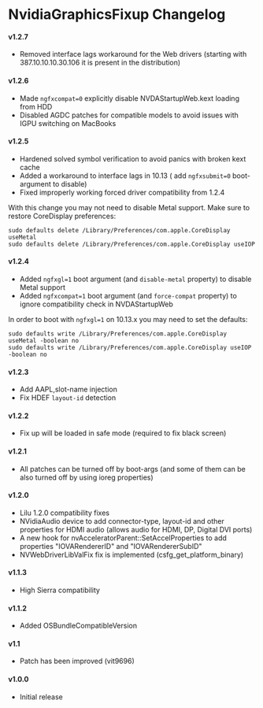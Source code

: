 NvidiaGraphicsFixup Changelog
=============================
#### v1.2.7
- Removed interface lags workaround for the Web drivers (starting with 387.10.10.10.30.106 it is present in the distribution)

#### v1.2.6
- Made `ngfxcompat=0` explicitly disable NVDAStartupWeb.kext loading from HDD
- Disabled AGDC patches for compatible models to avoid issues with IGPU switching on MacBooks

#### v1.2.5
- Hardened solved symbol verification to avoid panics with broken kext cache
- Added a workaround to interface lags in 10.13 ( add `ngfxsubmit=0` boot-argument to disable)
- Fixed improperly working forced driver compatibility from 1.2.4

With this change you may not need to disable Metal support. Make sure to restore CoreDisplay preferences:
```
sudo defaults delete /Library/Preferences/com.apple.CoreDisplay useMetal
sudo defaults delete /Library/Preferences/com.apple.CoreDisplay useIOP
```

#### v1.2.4
- Added `ngfxgl=1` boot argument (and `disable-metal` property) to disable Metal support
- Added `ngfxcompat=1` boot argument (and `force-compat` property) to ignore compatibility check in NVDAStartupWeb

In order to boot with `ngfxgl=1` on 10.13.x you may need to set the defaults:
```
sudo defaults write /Library/Preferences/com.apple.CoreDisplay useMetal -boolean no
sudo defaults write /Library/Preferences/com.apple.CoreDisplay useIOP -boolean no
```

#### v1.2.3
- Add AAPL,slot-name injection
- Fix HDEF `layout-id` detection

#### v1.2.2
- Fix up will be loaded in safe mode (required to fix black screen)

#### v1.2.1
- All patches can be turned off by boot-args (and some of them can be also turned off by using ioreg properties)

#### v1.2.0
- Lilu 1.2.0 compatibility fixes
- NVidiaAudio device to add connector-type, layout-id and other properties for HDMI audio (allows audio for HDMI, DP, Digital DVI ports)
- A new hook for nvAcceleratorParent::SetAccelProperties to add properties "IOVARendererID" and "IOVARendererSubID"
- NVWebDriverLibValFix fix is implemented (csfg_get_platform_binary)

#### v1.1.3
- High Sierra compatibility

#### v1.1.2
- Added OSBundleCompatibleVersion

#### v1.1
- Patch has been improved (vit9696)

#### v1.0.0
- Initial release
